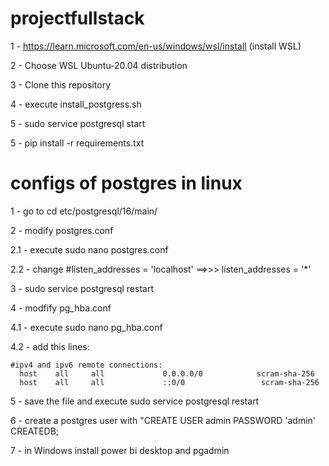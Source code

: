 # projectfullstack
1 - https://learn.microsoft.com/en-us/windows/wsl/install (install WSL)

2 - Choose WSL Ubuntu-20.04 distribution

3 - Clone this repository

4 - execute install_postgress.sh

5 - sudo service postgresql start

5 - pip install -r requirements.txt


# configs of postgres in linux

1 - go to cd etc/postgresql/16/main/

2 - modify postgres.conf

2.1 - execute sudo nano postgres.conf

2.2 - change #listen_addresses = 'localhost' ==>>> listen_addresses = '*'

3 - sudo service postgresql restart

4 - modfify pg_hba.conf

4.1 - execute sudo nano pg_hba.conf

4.2 - add this lines: 

    #ipv4 and ipv6 remote connections:
      host    all     all             0.0.0.0/0            scram-sha-256
      host    all     all             ::0/0                 scram-sha-256
      
5 - save the file and execute sudo service postgresql restart

    
6 - create a postgres user with "CREATE USER admin PASSWORD 'admin' CREATEDB;

7 - in Windows install power bi desktop and pgadmin
